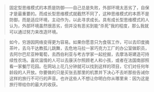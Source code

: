 > 固定型思维模式的本质是防御——自己总是失败，外部环境太恶劣了，自保才是最重要的。而成长型思维模式就截然不同了，这种思维模式的本质不是防御，而是适应环境，主动作为，以此寻求成长。具有成长型思维模式的人认为，外部环境虽然很恶劣，但并没有恶劣到能“杀死”我的程度，那么我就可以通过努力来改造环境。



> 如今，穷游因网络变得更为容易。如果你愿意只为食宿工作，可以去印度摘茶叶，去乌干达教孤儿跳舞，去危地马拉一家巧克力工厂的办公室做职员，去阿尔巴尼亚种葡萄，去西伯利亚与考古学家一起挖掘，去摩洛哥建造可持续性农场。喜欢温情的人可以去康沃尔照顾老人和小孩，或者在法国南部照看一家餐厅花园。在网站上花几分钟就可以找到这样的项目，它们对任何年龄段的人开放。你要做的只是买张去那里的机票并下决心不去听那些告诫你这样的旅行不可行的声音。也许这些人不想让你明白你从哪里来：因为这是旅行带给你的最大的收获。